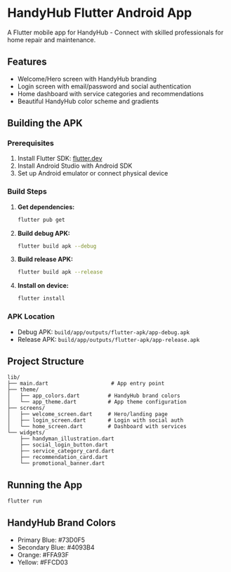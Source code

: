 # HandyHub Flutter Android App

A Flutter mobile app for HandyHub - Connect with skilled professionals for home repair and maintenance.

## Features

- Welcome/Hero screen with HandyHub branding
- Login screen with email/password and social authentication
- Home dashboard with service categories and recommendations
- Beautiful HandyHub color scheme and gradients

## Building the APK

### Prerequisites

1. Install Flutter SDK: [flutter.dev](https://flutter.dev/docs/get-started/install)
2. Install Android Studio with Android SDK
3. Set up Android emulator or connect physical device

### Build Steps

1. **Get dependencies:**

   ```bash
   flutter pub get
   ```

2. **Build debug APK:**

   ```bash
   flutter build apk --debug
   ```

3. **Build release APK:**

   ```bash
   flutter build apk --release
   ```

4. **Install on device:**
   ```bash
   flutter install
   ```

### APK Location

- Debug APK: `build/app/outputs/flutter-apk/app-debug.apk`
- Release APK: `build/app/outputs/flutter-apk/app-release.apk`

## Project Structure

```
lib/
├── main.dart                    # App entry point
├── theme/
│   ├── app_colors.dart         # HandyHub brand colors
│   └── app_theme.dart          # App theme configuration
├── screens/
│   ├── welcome_screen.dart     # Hero/landing page
│   ├── login_screen.dart       # Login with social auth
│   └── home_screen.dart        # Dashboard with services
└── widgets/
    ├── handyman_illustration.dart
    ├── social_login_button.dart
    ├── service_category_card.dart
    ├── recommendation_card.dart
    └── promotional_banner.dart
```

## Running the App

```bash
flutter run
```

## HandyHub Brand Colors

- Primary Blue: #73D0F5
- Secondary Blue: #4093B4
- Orange: #FFA93F
- Yellow: #FFCD03
